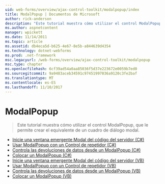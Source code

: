 ```yaml
---
uid: web-forms/overview/ajax-control-toolkit/modalpopup/index
title: ModalPopup | Documentos de Microsoft
author: rick-anderson
description: "Este tutorial muestra cómo utilizar el control ModalPopup, que le permite crear el equivalente de un cuadro de diálogo modal."
ms.author: aspnetcontent
manager: wpickett
ms.date: 11/14/2011
ms.topic: article
ms.assetid: db4eca5d-b625-4e67-8e5b-a844639d4354
ms.technology: dotnet-webforms
ms.prod: .net-framework
msc.legacyurl: /web-forms/overview/ajax-control-toolkit/modalpopup
msc.type: chapter
ms.openlocfilehash: 6cf39ad54a0aa85036f5d37e223672e0059b7ed0
ms.sourcegitcommit: 9a9483aceb34591c97451997036a9120c3fe2baf
ms.translationtype: MT
ms.contentlocale: es-ES
ms.lasthandoff: 11/10/2017
---
```

<a name="modalpopup"></a>ModalPopup
====================
> Este tutorial muestra cómo utilizar el control ModalPopup, que le permite crear el equivalente de un cuadro de diálogo modal.


- [Inicie una ventana emergente Modal del código del servidor (C#)](launching-a-modal-popup-window-from-server-code-cs.md)
- [Usar ModalPopup con un Control de repetidor (C#)](using-modalpopup-with-a-repeater-control-cs.md)
- [Controla las devoluciones de datos desde un ModalPopup (C#)](handling-postbacks-from-a-modalpopup-cs.md)
- [Colocar un ModalPopup (C#)](positioning-a-modalpopup-cs.md)
- [Inicie una ventana emergente Modal del código del servidor (VB)](launching-a-modal-popup-window-from-server-code-vb.md)
- [Usar ModalPopup con un Control de repetidor (VB)](using-modalpopup-with-a-repeater-control-vb.md)
- [Controla las devoluciones de datos desde un ModalPopup (VB)](handling-postbacks-from-a-modalpopup-vb.md)
- [Colocar un ModalPopup (VB)](positioning-a-modalpopup-vb.md)
